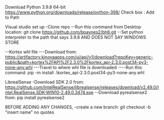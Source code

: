 Download Python 3.9.8 64-bit
https://www.python.org/downloads/release/python-398/
	Check box : Add to Path

Visual studio set up
-Clone repo
--Run this command from Desktop location: git clone https://github.com/bpaynes2/bh6.git
--Set python interpreter to the path that says 3.9.8 AND DOES NOT SAY WINDOWS STORE

--Kortex whl file
---Download from: https://artifactory.kinovaapps.com/ui/api/v1/download?repoKey=generic-public&path=kortex%2FAPI%2F2.3.0%2Fkortex_api-2.3.0.post34-py3-none-any.whl
---Travel to where whl file is downloaded
----Run this command: pip -m install .\kortex_api-2.3.0.post34-py3-none-any.whl

LibrealSense
-Download SDK 2.0 from: https://github.com/IntelRealSense/librealsense/releases/download/v2.49.0/Intel.RealSense.SDK-WIN10-2.49.0.3474.exe
--Download pyrealsense2 from: pip install pyrealsense2

BEFORE ADDING ANY CHANGES, 
-create a new branch: git checkout -b "insert name"    no quotes